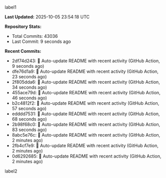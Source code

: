 
label1 
<!-- ACTIVITY_START -->
**Last Updated:** 2025-10-05 23:54:18 UTC

**Repository Stats:**
- Total Commits: 43036
- Last Commit: 9 seconds ago

**Recent Commits:**
- 2df74d243: 🤖 Auto-update README with recent activity (GitHub Action, 9 seconds ago)
- dfe76d1a9: 🤖 Auto-update README with recent activity (GitHub Action, 23 seconds ago)
- 2f805dda6: 🤖 Auto-update README with recent activity (GitHub Action, 34 seconds ago)
- 455ace79d: 🤖 Auto-update README with recent activity (GitHub Action, 46 seconds ago)
- b2c4812f2: 🤖 Auto-update README with recent activity (GitHub Action, 57 seconds ago)
- edddd7531: 🤖 Auto-update README with recent activity (GitHub Action, 68 seconds ago)
- 2b98f68c0: 🤖 Auto-update README with recent activity (GitHub Action, 83 seconds ago)
- 8abc5e76c: 🤖 Auto-update README with recent activity (GitHub Action, 2 minutes ago)
- 2fb4cf7e9: 🤖 Auto-update README with recent activity (GitHub Action, 2 minutes ago)
- 0d6292685: 🤖 Auto-update README with recent activity (GitHub Action, 2 minutes ago)
<!-- ACTIVITY_END -->

label2

